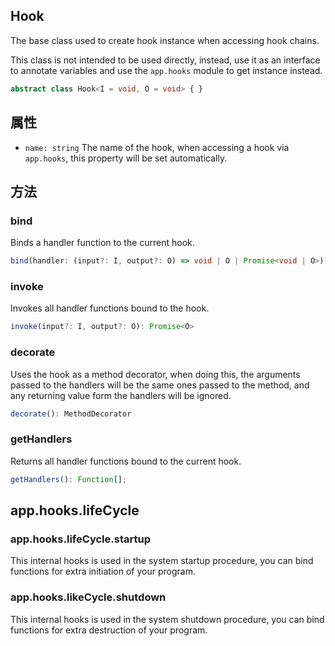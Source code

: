 <!-- title: Hook; order: 2 -->

## Hook

The base class used to create hook instance when accessing hook chains.

This class is not intended to be used directly, instead, use it as an interface
to annotate variables and use the `app.hooks` module to get instance instead.

```ts
abstract class Hook<I = void, O = void> { }
```

## 属性

- `name: string` The name of the hook, when accessing a hook via `app.hooks`,
    this property will be set automatically.

## 方法

### bind

Binds a handler function to the current hook.

```ts
bind(handler: (input?: I, output?: O) => void | O | Promise<void | O>): this;
```

### invoke

Invokes all handler functions bound to the hook.

```ts
invoke(input?: I, output?: O): Promise<O>
```

### decorate

Uses the hook as a method decorator, when doing this, the arguments passed to
the handlers will be the same ones passed to the method, and any returning value
form the handlers will be ignored.

```ts
decorate(): MethodDecorator
```

### getHandlers

Returns all handler functions bound to the current hook.

```ts
getHandlers(): Function[];
```

## app.hooks.lifeCycle

### app.hooks.lifeCycle.startup

This internal hooks is used in the system startup procedure, you can bind
functions for extra initiation of your program.

### app.hooks.likeCycle.shutdown

This internal hooks is used in the system shutdown procedure, you can bind
functions for extra destruction of your program.
